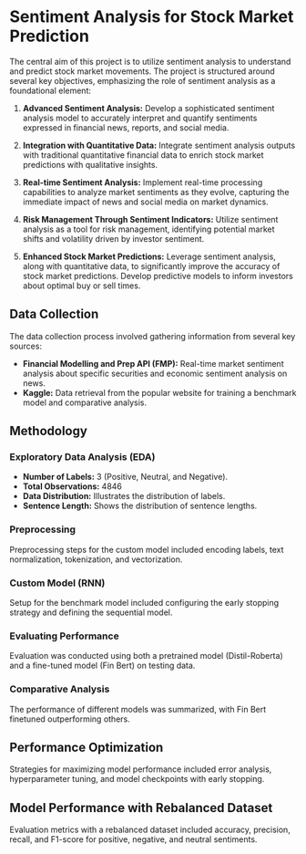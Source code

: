 # Sentiment Analysis for Stock Market Prediction

The central aim of this project is to utilize sentiment analysis to understand and predict stock market movements. The project is structured around several key objectives, emphasizing the role of sentiment analysis as a foundational element:

1. **Advanced Sentiment Analysis:**
   Develop a sophisticated sentiment analysis model to accurately interpret and quantify sentiments expressed in financial news, reports, and social media.

2. **Integration with Quantitative Data:**
   Integrate sentiment analysis outputs with traditional quantitative financial data to enrich stock market predictions with qualitative insights.

3. **Real-time Sentiment Analysis:**
   Implement real-time processing capabilities to analyze market sentiments as they evolve, capturing the immediate impact of news and social media on market dynamics.

4. **Risk Management Through Sentiment Indicators:**
   Utilize sentiment analysis as a tool for risk management, identifying potential market shifts and volatility driven by investor sentiment.

5. **Enhanced Stock Market Predictions:**
   Leverage sentiment analysis, along with quantitative data, to significantly improve the accuracy of stock market predictions. Develop predictive models to inform investors about optimal buy or sell times.

## Data Collection

The data collection process involved gathering information from several key sources:
- **Financial Modelling and Prep API (FMP):**
  Real-time market sentiment analysis about specific securities and economic sentiment analysis on news.
- **Kaggle:**
  Data retrieval from the popular website for training a benchmark model and comparative analysis.

## Methodology

### Exploratory Data Analysis (EDA)

- **Number of Labels:** 3 (Positive, Neutral, and Negative).
- **Total Observations:** 4846
- **Data Distribution:** Illustrates the distribution of labels.
- **Sentence Length:** Shows the distribution of sentence lengths.

### Preprocessing

Preprocessing steps for the custom model included encoding labels, text normalization, tokenization, and vectorization.

### Custom Model (RNN)

Setup for the benchmark model included configuring the early stopping strategy and defining the sequential model.

### Evaluating Performance

Evaluation was conducted using both a pretrained model (Distil-Roberta) and a fine-tuned model (Fin Bert) on testing data.

### Comparative Analysis

The performance of different models was summarized, with Fin Bert finetuned outperforming others.

## Performance Optimization

Strategies for maximizing model performance included error analysis, hyperparameter tuning, and model checkpoints with early stopping.

## Model Performance with Rebalanced Dataset

Evaluation metrics with a rebalanced dataset included accuracy, precision, recall, and F1-score for positive, negative, and neutral sentiments.

